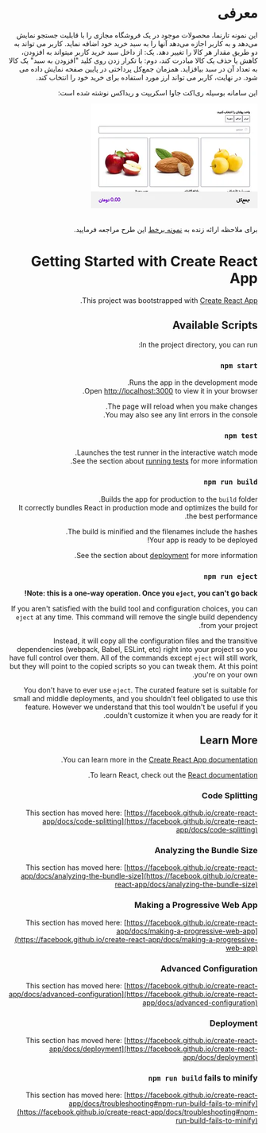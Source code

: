<html lang="fa" dir="rtl">
<body>
<h1>معرفی
</h1>
<p>این نمونه تارنما، محصولات موجود در یک فروشگاه مجازی را با قابلیت جستجو نمایش می‌دهد و به کاربر اجازه می‌دهد آنها را به سبد خرید خود اضافه نماید. کاربر می تواند به دو طریق مقدار هر کالا را تغییر دهد. یک: از داخل سبد خرید کاربر میتواند به افزودن، کاهش یا حذف یک کالا مبادرت کند، دوم: با تکرار زدن روی کلید "افزودن به سبد" یک کالا به تعداد آن در سبد بیافزاید. همزمان جمع‌کل پرداختی در پایین صفحه نمایش داده می شود. در نهایت، کاربر می تواند ارز مورد استفاده برای خرید خود را انتخاب کند.

 این سامانه بوسیله ری‌اکت جاوا اسکریپت و ریداکس نوشته شده است:</p>
<div>
<img src="https://raw.githubusercontent.com/M-Hatami/react-redux-online-store/master/public/img/screenshot-online-shop-farsi.webp" alt="نمونه رابط کاربری"/>
</div>
<br/>
<p>برای ملاحظه ارائه زنده به <a href="https://react-redux-online-store.netlify.app/">نمونه برخط</a> این طرح مراجعه فرمایید.
</p>
</body>
</html>




# Getting Started with Create React App

This project was bootstrapped with [Create React App](https://github.com/facebook/create-react-app).

## Available Scripts

In the project directory, you can run:

### `npm start`

Runs the app in the development mode.\
Open [http://localhost:3000](http://localhost:3000) to view it in your browser.

The page will reload when you make changes.\
You may also see any lint errors in the console.

### `npm test`

Launches the test runner in the interactive watch mode.\
See the section about [running tests](https://facebook.github.io/create-react-app/docs/running-tests) for more information.

### `npm run build`

Builds the app for production to the `build` folder.\
It correctly bundles React in production mode and optimizes the build for the best performance.

The build is minified and the filenames include the hashes.\
Your app is ready to be deployed!

See the section about [deployment](https://facebook.github.io/create-react-app/docs/deployment) for more information.

### `npm run eject`

**Note: this is a one-way operation. Once you `eject`, you can't go back!**

If you aren't satisfied with the build tool and configuration choices, you can `eject` at any time. This command will remove the single build dependency from your project.

Instead, it will copy all the configuration files and the transitive dependencies (webpack, Babel, ESLint, etc) right into your project so you have full control over them. All of the commands except `eject` will still work, but they will point to the copied scripts so you can tweak them. At this point you're on your own.

You don't have to ever use `eject`. The curated feature set is suitable for small and middle deployments, and you shouldn't feel obligated to use this feature. However we understand that this tool wouldn't be useful if you couldn't customize it when you are ready for it.

## Learn More

You can learn more in the [Create React App documentation](https://facebook.github.io/create-react-app/docs/getting-started).

To learn React, check out the [React documentation](https://reactjs.org/).

### Code Splitting

This section has moved here: [https://facebook.github.io/create-react-app/docs/code-splitting](https://facebook.github.io/create-react-app/docs/code-splitting)

### Analyzing the Bundle Size

This section has moved here: [https://facebook.github.io/create-react-app/docs/analyzing-the-bundle-size](https://facebook.github.io/create-react-app/docs/analyzing-the-bundle-size)

### Making a Progressive Web App

This section has moved here: [https://facebook.github.io/create-react-app/docs/making-a-progressive-web-app](https://facebook.github.io/create-react-app/docs/making-a-progressive-web-app)

### Advanced Configuration

This section has moved here: [https://facebook.github.io/create-react-app/docs/advanced-configuration](https://facebook.github.io/create-react-app/docs/advanced-configuration)

### Deployment

This section has moved here: [https://facebook.github.io/create-react-app/docs/deployment](https://facebook.github.io/create-react-app/docs/deployment)

### `npm run build` fails to minify

This section has moved here: [https://facebook.github.io/create-react-app/docs/troubleshooting#npm-run-build-fails-to-minify](https://facebook.github.io/create-react-app/docs/troubleshooting#npm-run-build-fails-to-minify)
